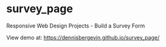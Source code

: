 # survey_page
Responsive Web Design Projects - Build a Survey Form

View demo at: https://dennisbergevin.github.io/survey_page/
